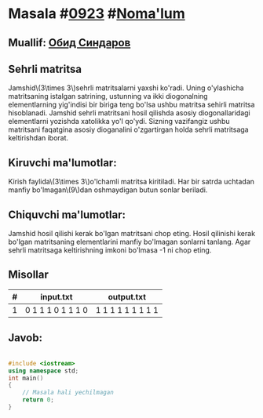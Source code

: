 
<h1>Masala #<a href="https://robocontest.uz/tasks/0923">0923</a> #<a href="https://robocontest.uz/tasks?category=1">Noma'lum</a></h1>
<h2> Muallif: <a href="https://robocontest.uz/profile/thecr4sh">Обид Синдаров</a></h2>
<h2>Sehrli matritsa</h2>
<p>Jamshid\(3\times 3\)sehrli matritsalarni yaxshi ko'radi. Uning o'ylashicha matritsaning istalgan satrining, ustunning va ikki diogonalning elementlarning yig'indisi bir biriga teng bo'lsa ushbu matritsa sehirli matritsa hisoblanadi.
Jamshid sehrli matritsani hosil qilishda asosiy diogonallaridagi elementlarni yozishda xatolikka yo'l qo'ydi. Sizning vazifangiz ushbu matritsani faqatgina asosiy dioganalini o'zgartirgan holda sehrli matritsaga keltirishdan iborat.</p>
<h2>Kiruvchi ma'lumotlar:</h2>
<p>Kirish faylida\(3\times 3\)o'lchamli matritsa kiritiladi. Har bir satrda uchtadan manfiy bo'lmagan\(9\)dan oshmaydigan butun sonlar beriladi.</p>
<h2>Chiquvchi ma'lumotlar:</h2>
<p>Jamshid hosil qilishi kerak bo'lgan matritsani chop eting. Hosil qilinishi kerak bo'lgan matritsaning elementlarini manfiy bo'lmagan sonlarni tanlang. Agar sehrli matritsaga keltirishning imkoni bo'lmasa -1 ni chop eting.</p>
<h2>Misollar</h2>
<table>
    <thead>
        <tr>
            <th>#</th>
            <th>input.txt</th>
            <th>output.txt</th>
        </tr>
    </thead>
    <tbody>
            <tr>
                <td>1</td>
                <td>0 1 1
1 0 1
1 1 0</td>
                <td>1 1 1
1 1 1
1 1 1</td>
            </tr>
    </tbody>
    </table>
    
<h2>Javob:</h2>

######
```cpp
#include <iostream>
using namespace std;
int main()
{
    // Masala hali yechilmagan
    return 0;
}
```
